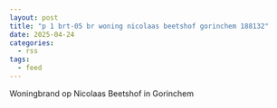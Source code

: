 ```yaml
---
layout: post
title: "p 1 brt-05 br woning nicolaas beetshof gorinchem 188132"
date: 2025-04-24
categories: 
  - rss
tags: 
  - feed
---
```


Woningbrand op Nicolaas Beetshof in Gorinchem
